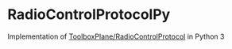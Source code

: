 # RadioControlProtocolPy
Implementation of [ToolboxPlane/RadioControlProtocol](https://github.com/ToolboxPlane/RadioControlProtocol) in Python 3
